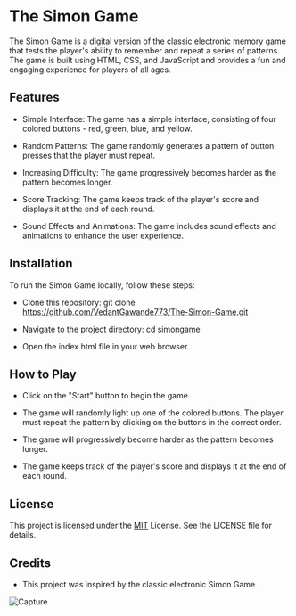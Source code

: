 
# The Simon Game

The Simon Game is a digital version of the classic electronic memory game that tests the player's ability to remember and repeat a series of patterns. The game is built using HTML, CSS, and JavaScript and provides a fun and engaging experience for players of all ages.




## Features

- Simple Interface: The game has a simple interface, consisting of four colored buttons - red, green, blue, and yellow.

- Random Patterns: The game randomly generates a pattern of button presses that the player must repeat.
- Increasing Difficulty: The game progressively becomes harder as the pattern becomes longer.
- Score Tracking: The game keeps track of the player's score and displays it at the end of each round.
- Sound Effects and Animations: The game includes sound effects and animations to enhance the user experience.




## Installation

To run the Simon Game locally, follow these steps:

- Clone this repository: git clone https://github.com/VedantGawande773/The-Simon-Game.git

- Navigate to the project directory: cd simongame

- Open the index.html file in your web browser.

## How to Play 

- Click on the "Start" button to begin the game.

- The game will randomly light up one of the colored buttons. The player must repeat the pattern by clicking on the buttons in the correct order.
- The game will progressively become harder as the pattern becomes longer.
- The game keeps track of the player's score and displays it at the end of each round.
## License



This project is licensed under the [MIT](https://choosealicense.com/licenses/mit/) License. See the LICENSE file for details.

## Credits

- This project was inspired by the classic electronic Simon Game

![Capture](https://user-images.githubusercontent.com/78690765/221434377-57427ce5-236b-4afe-a7a2-e3d36b1e990e.PNG)

